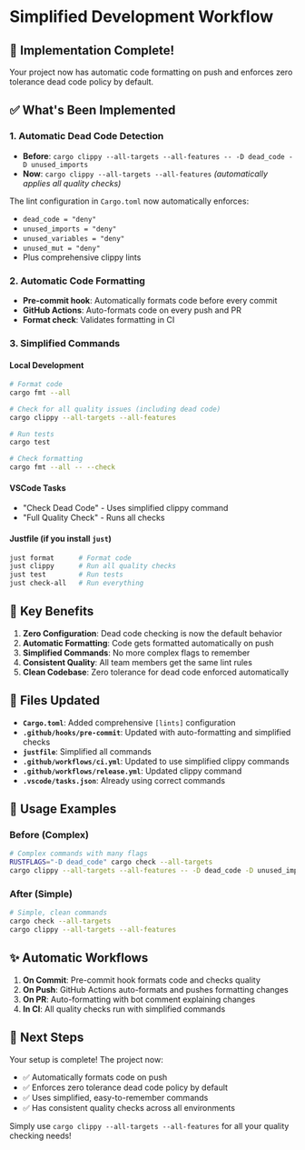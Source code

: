 # Simplified Development Workflow

## 🎉 Implementation Complete!

Your project now has automatic code formatting on push and enforces zero tolerance dead code policy by default.

## ✅ What's Been Implemented

### 1. Automatic Dead Code Detection
- **Before**: `cargo clippy --all-targets --all-features -- -D dead_code -D unused_imports`
- **Now**: `cargo clippy --all-targets --all-features` *(automatically applies all quality checks)*

The lint configuration in `Cargo.toml` now automatically enforces:
- `dead_code = "deny"`
- `unused_imports = "deny"`
- `unused_variables = "deny"`
- `unused_mut = "deny"`
- Plus comprehensive clippy lints

### 2. Automatic Code Formatting
- **Pre-commit hook**: Automatically formats code before every commit
- **GitHub Actions**: Auto-formats code on every push and PR
- **Format check**: Validates formatting in CI

### 3. Simplified Commands

#### Local Development
```bash
# Format code
cargo fmt --all

# Check for all quality issues (including dead code)
cargo clippy --all-targets --all-features

# Run tests
cargo test

# Check formatting
cargo fmt --all -- --check
```

#### VSCode Tasks
- "Check Dead Code" - Uses simplified clippy command
- "Full Quality Check" - Runs all checks

#### Justfile (if you install `just`)
```bash
just format      # Format code
just clippy      # Run all quality checks
just test        # Run tests
just check-all   # Run everything
```

## 🚀 Key Benefits

1. **Zero Configuration**: Dead code checking is now the default behavior
2. **Automatic Formatting**: Code gets formatted automatically on push
3. **Simplified Commands**: No more complex flags to remember
4. **Consistent Quality**: All team members get the same lint rules
5. **Clean Codebase**: Zero tolerance for dead code enforced automatically

## 🔧 Files Updated

- **`Cargo.toml`**: Added comprehensive `[lints]` configuration
- **`.github/hooks/pre-commit`**: Updated with auto-formatting and simplified checks
- **`justfile`**: Simplified all commands
- **`.github/workflows/ci.yml`**: Updated to use simplified clippy commands
- **`.github/workflows/release.yml`**: Updated clippy command
- **`.vscode/tasks.json`**: Already using correct commands

## 📝 Usage Examples

### Before (Complex)
```bash
# Complex commands with many flags
RUSTFLAGS="-D dead_code" cargo check --all-targets
cargo clippy --all-targets --all-features -- -D dead_code -D unused_imports -D unused_variables -D warnings
```

### After (Simple)
```bash
# Simple, clean commands
cargo check --all-targets
cargo clippy --all-targets --all-features
```

## ✨ Automatic Workflows

1. **On Commit**: Pre-commit hook formats code and checks quality
2. **On Push**: GitHub Actions auto-formats and pushes formatting changes
3. **On PR**: Auto-formatting with bot comment explaining changes
4. **In CI**: All quality checks run with simplified commands

## 🎯 Next Steps

Your setup is complete! The project now:
- ✅ Automatically formats code on push
- ✅ Enforces zero tolerance dead code policy by default
- ✅ Uses simplified, easy-to-remember commands
- ✅ Has consistent quality checks across all environments

Simply use `cargo clippy --all-targets --all-features` for all your quality checking needs!
